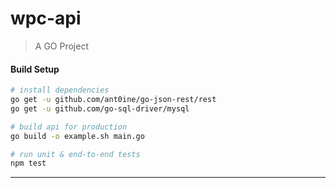 # wpc-api

> A GO Project

#### Build Setup

``` bash
# install dependencies
go get -u github.com/ant0ine/go-json-rest/rest
go get -u github.com/go-sql-driver/mysql

# build api for production
go build -o example.sh main.go

# run unit & end-to-end tests
npm test

```

---
